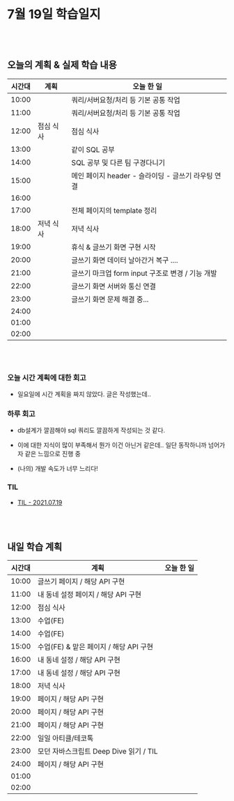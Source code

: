 # 7월 19일 학습일지

<br/>
<br/>

## 오늘의 계획 & 실제 학습 내용

| 시간대 | 계획      | 오늘 한 일                                         |
| ------ | --------- | -------------------------------------------------- |
| 10:00  |           | 쿼리/서버요청/처리 등 기본 공통 작업               |
| 11:00  |           | 쿼리/서버요청/처리 등 기본 공통 작업               |
| 12:00  | 점심 식사 | 점심 식사                                          |
| 13:00  |           | 같이 SQL 공부                                      |
| 14:00  |           | SQL 공부 및 다른 팀 구경다니기                     |
| 15:00  |           | 메인 페이지 header - 슬라이딩 - 글쓰기 라우팅 연결 |
| 16:00  |           |                                                    |
| 17:00  |           | 전체 페이지의 template 정리                        |
| 18:00  | 저녁 식사 | 저녁 식사                                          |
| 19:00  |           | 휴식 & 글쓰기 화면 구현 시작                       |
| 20:00  |           | 글쓰기 화면 데이터 날아간거 복구 ....              |
| 21:00  |           | 글쓰기 마크업 form input 구조로 변경 / 기능 개발   |
| 22:00  |           | 글쓰기 화면 서버와 통신 연결                       |
| 23:00  |           | 글쓰기 화면 문제 해결 중...                        |
| 24:00  |           |                                                    |
| 01:00  |           |                                                    |
| 02:00  |           |                                                    |

<br/>
<br/>

### 오늘 시간 계획에 대한 회고

- 일요일에 시간 계획을 짜지 않았다. 글은 작성했는데..

### 하루 회고

- db설계가 깔끔해야 sql 쿼리도 깔끔하게 작성되는 것 같다.

- 이에 대한 지식이 많이 부족해서 뭔가 이건 아닌거 같은데.. 일단 동작하니까 넘어가자 같은 느낌으로 진행 중

- (나의) 개발 속도가 너무 느리다!

### TIL

- [TIL - 2021.07.19](https://velog.io/@jjuny546/TIL-2021.07.19)

<br/>
<br/>

## 내일 학습 계획

| 시간대 | 계획                                   | 오늘 한 일 |
| ------ | -------------------------------------- | ---------- |
| 10:00  | 글쓰기 페이지 / 해당 API 구현          |            |
| 11:00  | 내 동네 설정 페이지 / 해당 API 구현    |            |
| 12:00  | 점심 식사                              |            |
| 13:00  | 수업(FE)                               |            |
| 14:00  | 수업(FE)                               |            |
| 15:00  | 수업(FE) & 맡은 페이지 / 해당 API 구현 |            |
| 16:00  | 내 동네 설정 / 해당 API 구현           |            |
| 17:00  | 내 동네 설정 / 해당 API 구현           |            |
| 18:00  | 저녁 식사                              |            |
| 19:00  | 페이지 / 해당 API 구현                 |            |
| 20:00  | 페이지 / 해당 API 구현                 |            |
| 21:00  | 페이지 / 해당 API 구현                 |            |
| 22:00  | 일일 아티클/테코톡                     |            |
| 23:00  | 모던 자바스크립트 Deep Dive 읽기 / TIL |            |
| 24:00  | 페이지 / 해당 API 구현                 |            |
| 01:00  |                                        |            |
| 02:00  |                                        |            |
